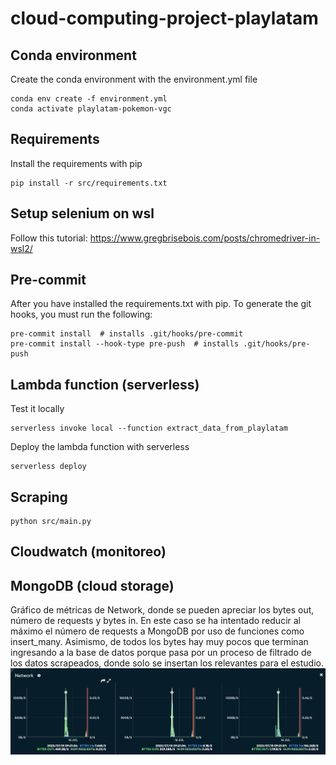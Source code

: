 # cloud-computing-project-playlatam

## Conda environment
Create the conda environment with the environment.yml file

```shell
conda env create -f environment.yml
conda activate playlatam-pokemon-vgc
```

## Requirements
Install the requirements with pip

```shell
pip install -r src/requirements.txt
```

## Setup selenium on wsl

Follow this tutorial: https://www.gregbrisebois.com/posts/chromedriver-in-wsl2/


## Pre-commit

After you have installed the requirements.txt with pip.
To generate the git hooks, you must run the following:

```shell
pre-commit install  # installs .git/hooks/pre-commit
pre-commit install --hook-type pre-push  # installs .git/hooks/pre-push
```

## Lambda function (serverless)
Test it locally
```shell
serverless invoke local --function extract_data_from_playlatam
```

Deploy the lambda function with serverless
```shell
serverless deploy
```


## Scraping

```shell
python src/main.py
```

## Cloudwatch (monitoreo)


## MongoDB (cloud storage)
Gráfico de métricas de Network, donde se pueden apreciar los bytes out, número de requests y bytes in. En este caso se ha intentado reducir al máximo el número de requests a MongoDB por uso de funciones como insert_many. Asimismo, de todos los bytes hay muy pocos que terminan ingresando a la base de datos porque pasa por un proceso de filtrado de los datos scrapeados, donde solo se insertan los relevantes para el estudio.
![Network metric mongodb atlas](network-bytes.png)


